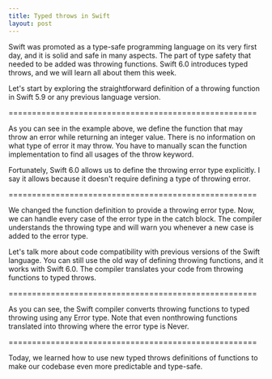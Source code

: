 ```yaml
---
title: Typed throws in Swift
layout: post
---
```


Swift was promoted as a type-safe programming language on its very first day, and it is solid and safe in many aspects. The part of type safety that needed to be added was throwing functions. Swift 6.0 introduces typed throws, and we will learn all about them this week.

Let's start by exploring the straightforward definition of a throwing function in Swift 5.9 or any previous language version.

=====================================================

As you can see in the example above, we define the function that may throw an error while returning an integer value. There is no information on what type of error it may throw. You have to manually scan the function implementation to find all usages of the throw keyword.

Fortunately, Swift 6.0 allows us to define the throwing error type explicitly. I say it allows because it doesn't require defining a type of throwing error.

=====================================================

We changed the function definition to provide a throwing error type. Now, we can handle every case of the error type in the catch block. The compiler understands the throwing type and will warn you whenever a new case is added to the error type.

Let's talk more about code compatibility with previous versions of the Swift language. You can still use the old way of defining throwing functions, and it works with Swift 6.0. The compiler translates your code from throwing functions to typed throws.

=====================================================

As you can see, the Swift compiler converts throwing functions to typed throwing using any Error type. Note that even nonthrowing functions translated into throwing where the error type is Never.

=====================================================

Today, we learned how to use new typed throws definitions of functions to make our codebase even more predictable and type-safe.


